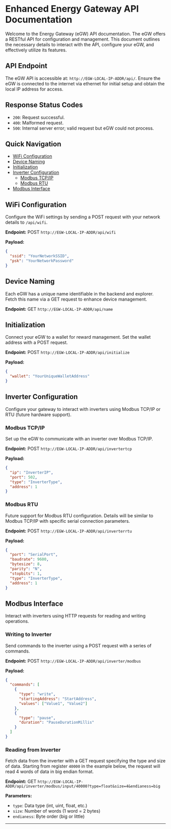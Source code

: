 # Enhanced Energy Gateway API Documentation

Welcome to the Energy Gateway (eGW) API documentation. The eGW offers a RESTful API for configuration and management. This document outlines the necessary details to interact with the API, configure your eGW, and effectively utilize its features. 

## API Endpoint
The eGW API is accessible at: `http://EGW-LOCAL-IP-ADDR/api/`. Ensure the eGW is connected to the internet via ethernet for initial setup and obtain the local IP address for access.

## Response Status Codes
- `200`: Request successful.
- `400`: Malformed request.
- `500`: Internal server error; valid request but eGW could not process.

## Quick Navigation
- [WiFi Configuration](#wifi)
- [Device Naming](#name)
- [Initialization](#initialize)
- [Inverter Configuration](#inverter)
  - [Modbus TCP/IP](#invertertcp)
  - [Modbus RTU](#inverterrtu)
- [Modbus Interface](#modbus)

## WiFi Configuration
Configure the WiFi settings by sending a POST request with your network details to `/api/wifi`.

**Endpoint:** POST `http://EGW-LOCAL-IP-ADDR/api/wifi`

**Payload:**
```json
{
  "ssid": "YourNetworkSSID",
  "psk": "YourNetworkPassword"
}
```

## Device Naming
Each eGW has a unique name identifiable in the backend and explorer. Fetch this name via a GET request to enhance device management.

**Endpoint:** GET `http://EGW-LOCAL-IP-ADDR/api/name`

## Initialization
Connect your eGW to a wallet for reward management. Set the wallet address with a POST request.

**Endpoint:** POST `http://EGW-LOCAL-IP-ADDR/api/initialize`

**Payload:**
```json
{
  "wallet": "YourUniqueWalletAddress"
}
```

## Inverter Configuration
Configure your gateway to interact with inverters using Modbus TCP/IP or RTU (future hardware support).

### Modbus TCP/IP
Set up the eGW to communicate with an inverter over Modbus TCP/IP.

**Endpoint:** POST `http://EGW-LOCAL-IP-ADDR/api/invertertcp`

**Payload:**
```json
{
  "ip": "InverterIP",
  "port": 502,
  "type": "InverterType",
  "address": 1
}
```

### Modbus RTU
Future support for Modbus RTU configuration. Details will be similar to Modbus TCP/IP with specific serial connection parameters.

**Endpoint:** POST `http://EGW-LOCAL-IP-ADDR/api/inverterrtu`

**Payload:**
```json
{
  "port": "SerialPort",
  "baudrate": 9600,
  "bytesize": 8,
  "parity": "N",
  "stopbits": 1,
  "type": "InverterType",
  "address": 1
}
```

## Modbus Interface
Interact with inverters using HTTP requests for reading and writing operations.

### Writing to Inverter
Send commands to the inverter using a POST request with a series of commands.

**Endpoint:** POST `http://EGW-LOCAL-IP-ADDR/api/inverter/modbus`

**Payload:**
```json
{
  "commands": [
    {
      "type": "write",
      "startingAddress": "StartAddress",
      "values": ["Value1", "Value2"]
    },
    {
      "type": "pause",
      "duration": "PauseDurationMillis"
    }
  ]
}
```

### Reading from Inverter
Fetch data from the inverter with a GET request specifying the type and size of data. Starting from register `40000` in the example below, the request will read 4 words of data in big endian format.

**Endpoint:** GET `http://EGW-LOCAL-IP-ADDR/api/inverter/modbus/input/40000?type=float&size=4&endianess=big`

**Parameters:**
- `type`: Data type (int, uint, float, etc.)
- `size`: Number of words (1 word = 2 bytes)
- `endianess`: Byte order (big or little)

---